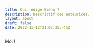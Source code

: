 ```yaml
---
title: Qui rédige Ebeno ?
description: Descriptif des auteurices.
layout: about
draft: false
date: 2022-11-12T21:02:35.445Z
---
```

Moi !